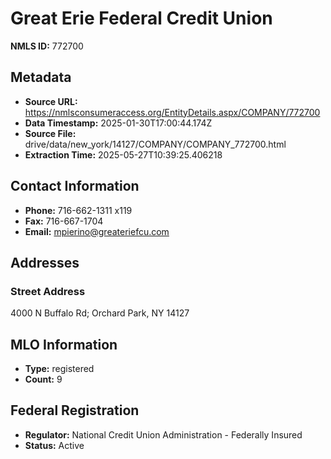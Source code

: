 # Great Erie Federal Credit Union

**NMLS ID:** 772700

## Metadata
- **Source URL:** https://nmlsconsumeraccess.org/EntityDetails.aspx/COMPANY/772700
- **Data Timestamp:** 2025-01-30T17:00:44.174Z
- **Source File:** drive/data/new_york/14127/COMPANY/COMPANY_772700.html
- **Extraction Time:** 2025-05-27T10:39:25.406218

## Contact Information
- **Phone:** 716-662-1311 x119
- **Fax:** 716-667-1704
- **Email:** mpierino@greateriefcu.com

## Addresses
### Street Address
4000 N Buffalo Rd; Orchard Park, NY 14127

## MLO Information
- **Type:** registered
- **Count:** 9

## Federal Registration
- **Regulator:** National Credit Union Administration - Federally Insured
- **Status:** Active
